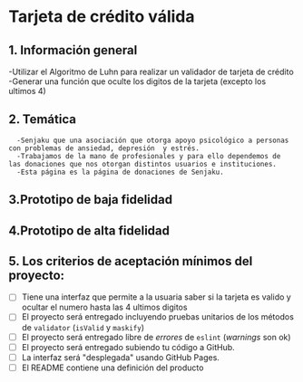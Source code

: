 # Tarjeta de crédito válida

## 1. Información general
   -Utilizar el Algoritmo de Luhn para realizar un validador de tarjeta de crédito 
   -Generar una función que oculte los digitos de la tarjeta (excepto los ultimos 4)
## 2. Temática
      -Senjaku que una asociación que otorga apoyo psicológico a personas con problemas de ansiedad, depresión  y estrés.
      -Trabajamos de la mano de profesionales y para ello dependemos de las donaciones que nos otorgan distintos usuarios e instituciones.
      -Esta página es la página de donaciones de Senjaku.
        
## 3.Prototipo de baja fidelidad



## 4.Prototipo de alta fidelidad




## 5. Los criterios de aceptación mínimos del proyecto:
* [ ] Tiene una interfaz que permite a la usuaria saber si la tarjeta es valido y ocultar el numero hasta las 4 ultimos digitos
* [ ] El proyecto será entregado incluyendo pruebas unitarios de los métodos de `validator` (`isValid` y `maskify`) 
* [ ] El proyecto será entregado libre de _errores_ de `eslint` (_warnings_ son ok)
* [ ] El proyecto será entregado subiendo tu código a GitHub.
* [ ] La interfaz será "desplegada" usando GitHub Pages. 
* [ ] El README contiene una definición del producto
